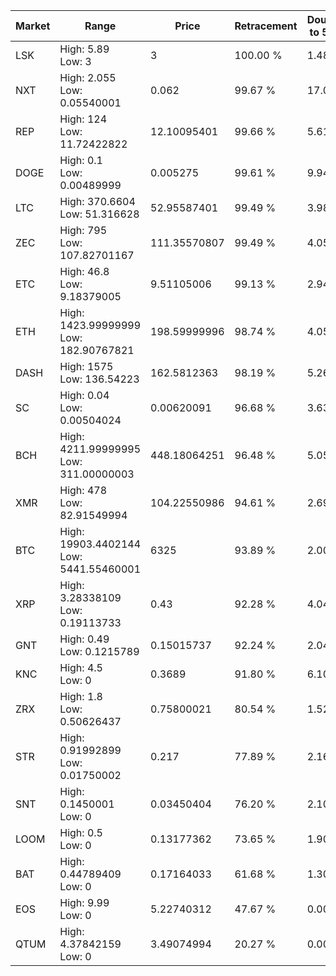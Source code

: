 | Market | Range | Price| Retracement | Doubles to 50% |
| --- | --- | --- | --- | --- |
| LSK | High: 5.89<br />Low: 3 | 3 | 100.00 % | 1.48 |
| NXT | High: 2.055<br />Low: 0.05540001 | 0.062 | 99.67 % | 17.02 |
| REP | High: 124<br />Low: 11.72422822 | 12.10095401 | 99.66 % | 5.61 |
| DOGE | High: 0.1<br />Low: 0.00489999 | 0.005275 | 99.61 % | 9.94 |
| LTC | High: 370.6604<br />Low: 51.316628 | 52.95587401 | 99.49 % | 3.98 |
| ZEC | High: 795<br />Low: 107.82701167 | 111.35570807 | 99.49 % | 4.05 |
| ETC | High: 46.8<br />Low: 9.18379005 | 9.51105006 | 99.13 % | 2.94 |
| ETH | High: 1423.99999999<br />Low: 182.90767821 | 198.59999996 | 98.74 % | 4.05 |
| DASH | High: 1575<br />Low: 136.54223 | 162.5812363 | 98.19 % | 5.26 |
| SC | High: 0.04<br />Low: 0.00504024 | 0.00620091 | 96.68 % | 3.63 |
| BCH | High: 4211.99999995<br />Low: 311.00000003 | 448.18064251 | 96.48 % | 5.05 |
| XMR | High: 478<br />Low: 82.91549994 | 104.22550986 | 94.61 % | 2.69 |
| BTC | High: 19903.4402144<br />Low: 5441.55460001 | 6325 | 93.89 % | 2.00 |
| XRP | High: 3.28338109<br />Low: 0.19113733 | 0.43 | 92.28 % | 4.04 |
| GNT | High: 0.49<br />Low: 0.1215789 | 0.15015737 | 92.24 % | 2.04 |
| KNC | High: 4.5<br />Low: 0 | 0.3689 | 91.80 % | 6.10 |
| ZRX | High: 1.8<br />Low: 0.50626437 | 0.75800021 | 80.54 % | 1.52 |
| STR | High: 0.91992899<br />Low: 0.01750002 | 0.217 | 77.89 % | 2.16 |
| SNT | High: 0.1450001<br />Low: 0 | 0.03450404 | 76.20 % | 2.10 |
| LOOM | High: 0.5<br />Low: 0 | 0.13177362 | 73.65 % | 1.90 |
| BAT | High: 0.44789409<br />Low: 0 | 0.17164033 | 61.68 % | 1.30 |
| EOS | High: 9.99<br />Low: 0 | 5.22740312 | 47.67 % | 0.00 |
| QTUM | High: 4.37842159<br />Low: 0 | 3.49074994 | 20.27 % | 0.00 |
